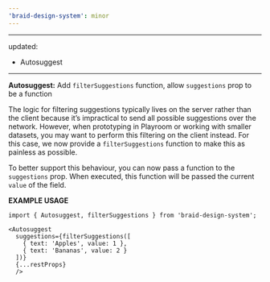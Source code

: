 ```yaml
---
'braid-design-system': minor
---
```


---
updated:
  - Autosuggest
---

**Autosuggest:** Add `filterSuggestions` function, allow `suggestions` prop to be a function

The logic for filtering suggestions typically lives on the server rather than the client because it’s impractical to send all possible suggestions over the network. However, when prototyping in Playroom or working with smaller datasets, you may want to perform this filtering on the client instead. For this case, we now provide a `filterSuggestions` function to make this as painless as possible.

To better support this behaviour, you can now pass a function to the `suggestions` prop. When executed, this function will be passed the current `value` of the field.

**EXAMPLE USAGE**

```tsx
import { Autosuggest, filterSuggestions } from 'braid-design-system';

<Autosuggest
  suggestions={filterSuggestions([
    { text: 'Apples', value: 1 },
    { text: 'Bananas', value: 2 }
  ])}
  {...restProps}
  />
```
